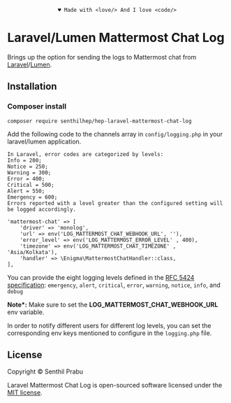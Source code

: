 <p align="center"><code>&hearts; Made with &lt;love/&gt; And I love &lt;code/&gt;</code></p>

# Laravel/Lumen Mattermost Chat Log

Brings up the option for sending the logs to Mattermost chat from [Laravel](https://laravel.com)/[Lumen](https://lumen.laravel.com).

## Installation
### Composer install
```shell
composer require senthilhep/hep-laravel-mattermost-chat-log
```

Add the following code to the channels array in `config/logging.php` in your laravel/lumen application.

```
In Laravel, error codes are categorized by levels:
Info = 200;
Notice = 250;
Warning = 300;
Error = 400;
Critical = 500;
Alert = 550;
Emergency = 600;
Errors reported with a level greater than the configured setting will be logged accordingly.
```
```
'mattermost-chat' => [
    'driver' => 'monolog',
    'url' => env('LOG_MATTERMOST_CHAT_WEBHOOK_URL', ''),
    'error_level' => env('LOG_MATTERMOST_ERROR_LEVEL' , 400),
    'timezone' => env('LOG_MATTERMOST_CHAT_TIMEZONE' , 'Asia/Kolkata'),
    'handler' => \Enigma\MattermostChatHandler::class,
],
```

You can provide the eight logging levels defined in the [RFC 5424 specification](https://tools.ietf.org/html/rfc5424): `emergency`, `alert`, `critical`, `error`, `warning`, `notice`, `info`, and `debug`

<b>Note*:</b> Make sure to set the <b>LOG_MATTERMOST_CHAT_WEBHOOK_URL</b> env variable.

In order to notify different users for different log levels, you can set the corresponding env keys mentioned to configure in the `logging.php` file. 

## License

Copyright © Senthil Prabu

Laravel Mattermost Chat Log is open-sourced software licensed under the [MIT license](LICENSE).
